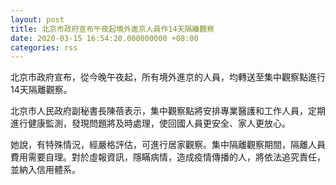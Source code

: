 ```yaml
---
layout: post
title: 北京市政府宣布午夜起境外進京人員作14天隔離觀察
date: 2020-03-15 16:54:20.000000000 +08:00
categories: rss
---
```


北京市政府宣布，從今晚午夜起，所有境外進京的人員，均轉送至集中觀察點進行14天隔離觀察。

北京市人民政府副秘書長陳蓓表示，集中觀察點將安排專業醫護和工作人員，定期進行健康監測，發現問題將及時處理，使回國人員更安全、家人更放心。

她說，有特殊情況，經嚴格評估，可進行居家觀察。集中隔離觀察期間，隔離人員費用需要自理。對於虛報資訊，隱瞞病情，造成疫情傳播的人，將依法追究責任，並納入信用體系。
